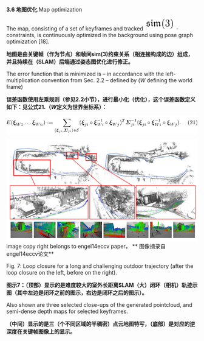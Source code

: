 **3.6 地图优化** Map optimization

The map, consisting of a set of keyframes and tracked ![](/assets/math_16.png) -constraints, is continuously optimized in the background using pose graph optimization \[18\].

**地图是由关键帧（作为节点）和帧间sim\(3\)约束关系（相连接构成的边）组成，并且持续在（SLAM）后端通过姿态图优化进行修正。**

The error function that is minimized is – in accordance with the left-multiplication convention from Sec. 2.2 – defined by \(_W_ defining the world frame\)

**误差函数使用左乘规则（参见2.2小节），进行最小化（优化），这个误差函数定义如下：见公式21.（**_**W**_**定义为世界坐标系）：**

![](/assets/equation_21.png)

![](/assets/fig_7.png)image copy right belongs to engel14eccv paper， ** 图像摘录自 engel14eccv论文**

Fig. 7: Loop closure for a long and challenging outdoor trajectory \(after the loop closure on the left, before on the right\). 

**图示7：（顶部）显示的是难度较大的室外长距离SLAM（大）闭环（相机）轨迹示图（其中左边是闭环之前的图示，右边是闭环之后的图示）。**

Also shown are three selected close-ups of the generated pointcloud, and semi-dense depth maps for selected keyframes.

**（中间）显示的是三（个不同区域的半稠密）点云地图特写，（底部）是对应的逆深度在关键帧图像上的显示。**

